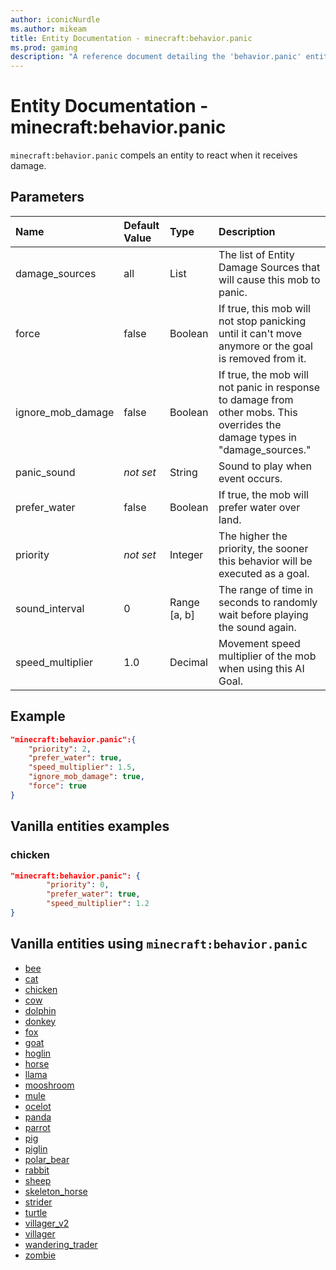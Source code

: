 ```yaml
---
author: iconicNurdle
ms.author: mikeam
title: Entity Documentation - minecraft:behavior.panic
ms.prod: gaming
description: "A reference document detailing the 'behavior.panic' entity goal"
---
```


# Entity Documentation - minecraft:behavior.panic

`minecraft:behavior.panic` compels an entity to react when it receives damage.

## Parameters

|Name |Default Value  |Type  |Description  |
|:----------|:----------|:----------|:----------|
|damage_sources| all| List| The list of Entity Damage Sources that will cause this mob to panic. |
|force| false| Boolean| If true, this mob will not stop panicking until it can't move anymore or the goal is removed from it. |
|ignore_mob_damage| false| Boolean| If true, the mob will not panic in response to damage from other mobs. This overrides the damage types in "damage_sources." |
|panic_sound| *not set*| String| Sound to play when event occurs. |
|prefer_water| false| Boolean| If true, the mob will prefer water over land. |
|priority|*not set*|Integer|The higher the priority, the sooner this behavior will be executed as a goal.|
|sound_interval| 0| Range [a, b]| The range of time in seconds to randomly wait before playing the sound again. |
|speed_multiplier| 1.0| Decimal| Movement speed multiplier of the mob when using this AI Goal. |

## Example

```json
"minecraft:behavior.panic":{
    "priority": 2,
    "prefer_water": true,
    "speed_multiplier": 1.5,
    "ignore_mob_damage": true,
    "force": true
}
```

## Vanilla entities examples

### chicken

```json
"minecraft:behavior.panic": {
        "priority": 0,
        "prefer_water": true,
        "speed_multiplier": 1.2
}
```

## Vanilla entities using `minecraft:behavior.panic`

- [bee](../../../../Source/VanillaBehaviorPack_Snippets/entities/bee.md)
- [cat](../../../../Source/VanillaBehaviorPack_Snippets/entities/cat.md)
- [chicken](../../../../Source/VanillaBehaviorPack_Snippets/entities/chicken.md)
- [cow](../../../../Source/VanillaBehaviorPack_Snippets/entities/cow.md)
- [dolphin](../../../../Source/VanillaBehaviorPack_Snippets/entities/dolphin.md)
- [donkey](../../../../Source/VanillaBehaviorPack_Snippets/entities/donkey.md)
- [fox](../../../../Source/VanillaBehaviorPack_Snippets/entities/fox.md)
- [goat](../../../../Source/VanillaBehaviorPack_Snippets/entities/goat.md)
- [hoglin](../../../../Source/VanillaBehaviorPack_Snippets/entities/hoglin.md)
- [horse](../../../../Source/VanillaBehaviorPack_Snippets/entities/horse.md)
- [llama](../../../../Source/VanillaBehaviorPack_Snippets/entities/llama.md)
- [mooshroom](../../../../Source/VanillaBehaviorPack_Snippets/entities/mooshroom.md)
- [mule](../../../../Source/VanillaBehaviorPack_Snippets/entities/mule.md)
- [ocelot](../../../../Source/VanillaBehaviorPack_Snippets/entities/ocelot.md)
- [panda](../../../../Source/VanillaBehaviorPack_Snippets/entities/panda.md)
- [parrot](../../../../Source/VanillaBehaviorPack_Snippets/entities/parrot.md)
- [pig](../../../../Source/VanillaBehaviorPack_Snippets/entities/pig.md)
- [piglin](../../../../Source/VanillaBehaviorPack_Snippets/entities/piglin.md)
- [polar_bear](../../../../Source/VanillaBehaviorPack_Snippets/entities/polar_bear.md)
- [rabbit](../../../../Source/VanillaBehaviorPack_Snippets/entities/rabbit.md)
- [sheep](../../../../Source/VanillaBehaviorPack_Snippets/entities/sheep.md)
- [skeleton_horse](../../../../Source/VanillaBehaviorPack_Snippets/entities/skeleton_horse.md)
- [strider](../../../../Source/VanillaBehaviorPack_Snippets/entities/strider.md)
- [turtle](../../../../Source/VanillaBehaviorPack_Snippets/entities/turtle.md)
- [villager_v2](../../../../Source/VanillaBehaviorPack_Snippets/entities/villager_v2.md)
- [villager](../../../../Source/VanillaBehaviorPack_Snippets/entities/villager.md)
- [wandering_trader](../../../../Source/VanillaBehaviorPack_Snippets/entities/wandering_trader.md)
- [zombie](../../../../Source/VanillaBehaviorPack_Snippets/entities/zombie.md)
